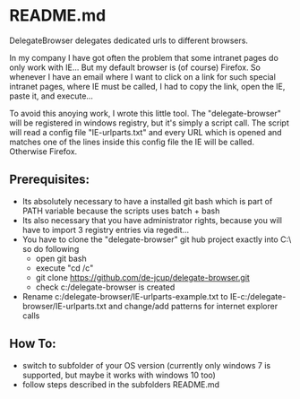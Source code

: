 README.md
=========
DelegateBrowser delegates dedicated urls to different browsers. 

In my company I have got often the problem that some intranet pages do only work with IE... 
But my default browser is (of course) Firefox. So whenever I have an email where I want to click on a link for 
such special intranet pages, where IE must be called, I had to copy the link, open the IE, paste it, and execute...

To avoid this anoying work, I wrote this little tool. The "delegate-browser" will be registered in windows registry,
but it's simply a script call. The script will read a config file "IE-urlparts.txt" and every URL which is opened and matches one of
the lines inside this config file the IE will be called. Otherwise Firefox.

Prerequisites:
--------------
- Its absolutely necessary to have a installed git bash which is part of PATH variable because the scripts uses batch + bash
- Its also necessary that you have administrator rights, because you will have to import 3 registry entries via regedit...
- You have to clone the "delegate-browser" git hub project exactly into C:\ so do following
  - open git bash
  - execute "cd /c"
  - git clone https://github.com/de-jcup/delegate-browser.git
  - check c:/delegate-browser is created
- Rename c:/delegate-browser/IE-urlparts-example.txt to IE-c:/delegate-browser/IE-urlparts.txt and change/add patterns 
  for internet explorer calls

How To:
-------
- switch to subfolder of your OS version (currently only windows 7 is supported, but maybe it works with windows 10 too)
- follow steps described in the subfolders README.md
